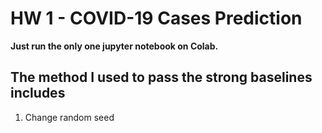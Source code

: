 # HW 1 - COVID-19 Cases Prediction
**Just run the only one jupyter notebook on Colab.**
## The method I used to pass the strong baselines includes
1. Change random seed